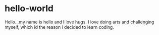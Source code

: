 # hello-world
Hello...my name is hello and I love hugs.
I love doing arts and challenging myself, which id the reason I decided to learn coding.
